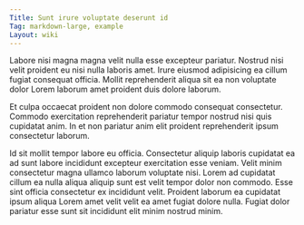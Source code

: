 ```yaml
---
Title: Sunt irure voluptate deserunt id
Tag: markdown-large, example
Layout: wiki
---
```

Labore nisi magna magna velit nulla esse excepteur pariatur. Nostrud nisi velit proident eu nisi nulla laboris amet. Irure eiusmod adipisicing ea cillum fugiat consequat officia. Mollit reprehenderit aliqua sit ea non voluptate dolor Lorem laborum amet proident duis dolore laborum.

Et culpa occaecat proident non dolore commodo consequat consectetur. Commodo exercitation reprehenderit pariatur tempor nostrud nisi quis cupidatat anim. In et non pariatur anim elit proident reprehenderit ipsum consectetur laborum.

Id sit mollit tempor labore eu officia. Consectetur aliquip laboris cupidatat ea ad sunt labore incididunt excepteur exercitation esse veniam. Velit minim consectetur magna ullamco laborum voluptate nisi. Lorem ad cupidatat cillum ea nulla aliqua aliquip sunt est velit tempor dolor non commodo. Esse sint officia consectetur ex incididunt velit. Proident laborum ea cupidatat ipsum aliqua Lorem amet velit velit ea amet fugiat dolore nulla. Fugiat dolor pariatur esse sunt sit incididunt elit minim nostrud minim.